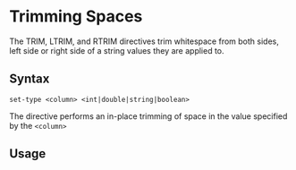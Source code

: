 # Trimming Spaces

The TRIM, LTRIM, and RTRIM directives trim whitespace from both sides,
left side or right side of a string values they are applied to.


## Syntax
```
set-type <column> <int|double|string|boolean>
```

The directive performs an in-place trimming of space in the value specified
by the `<column>`

## Usage



